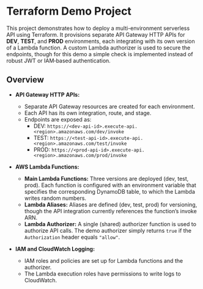 # Terraform Demo Project

This project demonstrates how to deploy a multi-environment serverless API using Terraform. It provisions separate API Gateway HTTP APIs for **DEV**, **TEST**, and **PROD** environments, each integrating with its own version of a Lambda function. A custom Lambda authorizer is used to secure the endpoints, though for this demo a simple check is implemented instead of robust JWT or IAM‑based authentication.

## Overview

- **API Gateway HTTP APIs:**  
  - Separate API Gateway resources are created for each environment.
  - Each API has its own integration, route, and stage.
  - Endpoints are exposed as:
    - DEV: `https://<dev-api-id>.execute-api.<region>.amazonaws.com/dev/invoke`
    - TEST: `https://<test-api-id>.execute-api.<region>.amazonaws.com/test/invoke`
    - PROD: `https://<prod-api-id>.execute-api.<region>.amazonaws.com/prod/invoke`

- **AWS Lambda Functions:**  
  - **Main Lambda Functions:** Three versions are deployed (dev, test, prod). Each function is configured with an environment variable that specifies the corresponding DynamoDB table, to which the Lambda writes random numbers.
  - **Lambda Aliases:** Aliases are defined (dev, test, prod) for versioning, though the API integration currently references the function’s invoke ARN.
  - **Lambda Authorizer:** A single (shared) authorizer function is used to authorize API calls. The demo authorizer simply returns `true` if the `Authorization` header equals `"allow"`.
  
- **IAM and CloudWatch Logging:**  
  - IAM roles and policies are set up for Lambda functions and the authorizer.
  - The Lambda execution roles have permissions to write logs to CloudWatch.
